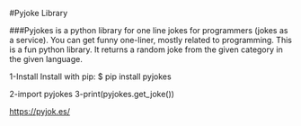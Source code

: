 #Pyjoke Library

###Pyjokes is a python library for one line jokes for programmers (jokes as a service). You can get funny one-liner, mostly related to programming. This is a fun python library. It returns a random joke from the given category in the given language.


1-Install
Install with pip: $ pip install pyjokes

2-import pyjokes
3-print(pyjokes.get_joke())


https://pyjok.es/

